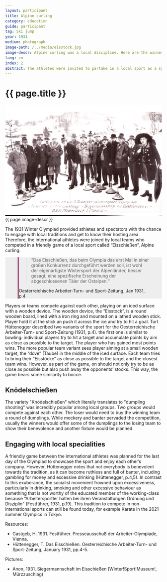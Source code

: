 ```yaml
---
layout: participant
title: Alpine curling
category: education
guide: participant
tag: Ski jump
year: 1931
medium: photograph
image-path: /../media/eisstock.jpg
image-descr: Alpine curling was a local discipline. Here are the winners of the competition, the AEK Mitterdorf i. Mürztal, a local club.
lang: en
index: 2
abstract: The athletes were invited to partake in a local sport as a symbol of international friendship, Alpine curling.
---
```

<div class="infotext">
  <h1  id="title">{{ page.title }}</h1>
  <div class="grid-item" id="exhibit-image"><img src="/../media/eisstock.jpg" class="img-fluid" alt="{{ page.image-descr }}">{{ page.image-descr }}</div>
  <p>The 1931 Winter Olympiad provided athletes and spectators with the chance to engage with local traditions and get to know their hosting area. Therefore, the international athletes were joined by local teams who competed in a friendly game of a local sport called “Eisschießen”, Alpine curling.</p>
  <section class="vh-50" style="background-color: #eee;">
    <div class="container py-sm-5 h-50">
      <div class="row d-flex align-items-center h-20">
        <div class="col col-md-9 mb-3 mb-md-1">
          <figure class="bg-white p-3 rounded" style="border-left: .25rem solid #a34e78;">
            <blockquote class="blockquote pb-2">
              <p class="inlinequote">“Das Eisschießen, das beim Olympia das erst Mal in einer großen Konkurrenz durchgeführt werden soll, ist wohl der eigenartigste Wintersport der Alpenländer, besser gesagt, eine spezifische Erscheinung der abgeschlossenen Täler der Ostalpen.“
              </p>
            </blockquote>
          <figcaption class="blockquote-footer mb-0 font-italic">
            <span class="source">Oesterreichische Arbeiter-Turn- und Sport-Zeitung</span>, Jan 1931, p.4
          </figcaption>
          </figure>
        </div>
      </div>
    </div>
  </section>
  <p>Players or teams compete against each other, playing on an iced surface with a wooden device. The wooden device, the “Eisstock”, is a round wooden board, lined with a iron ring and mounted on a lathed wooden stick. Player hold it at the stick an push it across the ice and try to hit a goal. Turl Hüttenegger described two variants of the sport for the Oesterreichische Arbeiter-Turn- und Sport-Zeitung (1931, p.4). the first one is similar to bowling: individual players try to hit a target and accumulate points by aim as close as possible to the target. The player who has gained most points wins. The more popular team variant sees player aiming at a small wooden target, the “dove” (Taube) in the middle of the iced surface. Each team tries to bring their “Eisstöcke” as close as possible to the target and the closest team wins. However, as part of the game, on should not only try to be as close as possible but also push away the opponents’ stocks. This way, the game bears some similarity to bocce.</p>
  <h2>Knödelschießen</h2>
  <p> The variety "Knödelschießen" which literally translates to "dumpling shooting" was incredibly popular among local groups. Two groups would compete against each other. The loser would need to buy the winning team a round of dumplings. While mockery and banter pervaded the competition, usually the winners would offer some of the dumplings to the losing team to show their benevolence and another fixture would be planned.</p>
  <h2>Engaging with local specialities</h2>
  <p>A friendly game between the international athletes was planned for the last day of the Olympiad to showcase the sport and enjoy each other’s company. However, Hüttenegger notes that not everybody is benevolent towards the tradition, as it can become ruthless and full of banter, including gambling for money and excessive drinking (Hüttenegger, p.4,5). In contrast to this exuberance, the socialist movement frowned upon excessiveness, particularly in drinking, smoking and other excessive behaviour as something that is not worthy of the educated member of the working-class because “Arbeitersportler halten bei ihren Veranstaltungen Ordnung und Disziplin" (Festführer, 1931, p.19). This tradition to compete in non-international sports can still be found today, for example Karate in the 2021 summer Olympics in Tokyo.</p>
    <div class="resources">
      <div class="resource-title">Resources:</div>
          <ul>
              <li>Gastgeb, H. 1931. <span id="source">Festführer</span>. Presseausschuß der Arbeiter-Olympiade, Vienna.</li>
              <li>Hüttenegger, T. Das Eisschießen. <span id="source">Oesterreichische Arbeiter-Turn- und Sport-Zeitung</span>, January 1931, pp.4-5.</li>
          </ul>
    </div>
    <div class="resources">
      <div class="resource-title">Pictures:</div>
          <ul>
            <li>Anon, 1931. Siegermannschaft im Eisschießen [Winter!Sport!Museum!, Mürzzuschlag)</li>
          </ul>
    </div>
</div>
